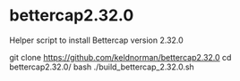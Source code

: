 # bettercap2.32.0

Helper script to install Bettercap version 2.32.0

git clone https://github.com/keldnorman/bettercap2.32.0
cd bettercap2.32.0/
bash ./build_bettercap_2.32.0.sh
